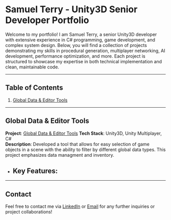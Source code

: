 
# Samuel Terry - Unity3D Senior Developer Portfolio

Welcome to my portfolio! I am Samuel Terry, a senior Unity3D developer with extensive experience in C# programming, game development, and complex system design. Below, you will find a collection of projects demonstrating my skills in procedural generation, multiplayer networking, AI development, performance optimization, and more. Each project is structured to showcase my expertise in both technical implementation and clean, maintainable code.

---

## Table of Contents

1. [Global Data & Editor Tools](#multiplayer-networked-game)

---

## Global Data & Editor Tools

**Project**: [Global Data & Editor Tools](#https://github.com/Sammoh/SamTerry_Portfolio/tree/main/project/Assets/1.%20Global%20Data%20%26%20Editor%20Tools)
**Tech Stack**: Unity3D, Unity Multiplayer, C#  
**Description**: Developed a tool that allows for easy selection of game objects in a scene with the ability to filter by different global data types. This project emphasizes data managment and inventory. 

* Key Features:
  - 

---


## Contact

Feel free to contact me via [LinkedIn]((https://www.linkedin.com/in/sameats3d)) or [Email](mailto:sameats3d@gmail.com) for any further inquiries or project collaborations!

